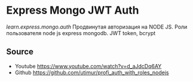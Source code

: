 # Express Mongo JWT Auth
*learn.express.mongo.auth*
Продвинутая авторизация на NODE JS. Роли пользователя node js express mongodb. JWT token, bcrypt

## Source
- Youtube https://www.youtube.com/watch?v=d_aJdcDq6AY
- Github https://github.com/utimur/profi_auth_with_roles_nodejs

